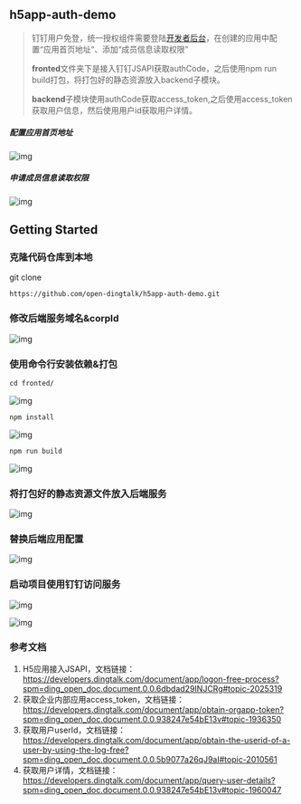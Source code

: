 ## h5app-auth-demo
> 钉钉用户免登，统一授权组件需要登陆[开发者后台](https://open-dev.dingtalk.com/)，在创建的应用中配置“应用首页地址“、添加“成员信息读取权限”
>
> **fronted**文件夹下是接入钉钉JSAPI获取authCode，之后使用npm run build打包，将打包好的静态资源放入backend子模块。
>
> **backend**子模块使用authCode获取access_token,之后使用access_token获取用户信息，然后使用用户id获取用户详情。

##### 配置应用首页地址

![img](https://alidocs.oss-cn-zhangjiakou.aliyuncs.com/a/RNErEm4k2S2KW0jV/f5f909b8a6ff41fc891f95f6846872b82460.png)

##### 申请成员信息读取权限

![img](https://alidocs.oss-cn-zhangjiakou.aliyuncs.com/a/RNErEm4k2S2KW0jV/e1b9fd6eb9154fa2bc77037b02fa083c2460.png)



## Getting Started



### 克隆代码仓库到本地
git clone
```
https://github.com/open-dingtalk/h5app-auth-demo.git
```

### 修改后端服务域名&corpId

![img](https://alidocs.oss-cn-zhangjiakou.aliyuncs.com/a/RNErEm4k2S2KW0jV/80ce9fe092ef4036a2f8ff7efb865be02460.png)

### 使用命令行安装依赖&打包

```txt
cd fronted/
```

![img](https://alidocs.oss-cn-zhangjiakou.aliyuncs.com/a/RNErEm4k2S2KW0jV/b6da3926e6034773a8a756a6e233a5ee2460.png)

```txt
npm install
```

![img](https://alidocs.oss-cn-zhangjiakou.aliyuncs.com/a/RNErEm4k2S2KW0jV/9a213f36537e4bf8b0c609f0a6d737db2460.png)

```txt
npm run build
```

![img](https://alidocs.oss-cn-zhangjiakou.aliyuncs.com/a/RNErEm4k2S2KW0jV/a14c377d571a47088f80a7a55183d6132460.png)

### 将打包好的静态资源文件放入后端服务

![img](https://alidocs.oss-cn-zhangjiakou.aliyuncs.com/a/RNErEm4k2S2KW0jV/714875c9b4294970b07004542047fc672460.png)

### 替换后端应用配置

![img](https://alidocs.oss-cn-zhangjiakou.aliyuncs.com/a/RNErEm4k2S2KW0jV/ed1634c14c5d4aa79cd415e89f74c4162460.png)

### 启动项目使用钉钉访问服务

![img](https://alidocs.oss-cn-zhangjiakou.aliyuncs.com/a/RNErEm4k2S2KW0jV/8b7dd238057b4d0a920903214dfbf86e2460.png)

![img](https://alidocs.oss-cn-zhangjiakou.aliyuncs.com/a/RNErEm4k2S2KW0jV/d5fdf50833e54727bd51c21fc91c15cb2460.png)


### 参考文档

1. H5应用接入JSAPI，文档链接：https://developers.dingtalk.com/document/app/logon-free-process?spm=ding_open_doc.document.0.0.6dbdad29INJCRg#topic-2025319
2. 获取企业内部应用access_token，文档链接：https://developers.dingtalk.com/document/app/obtain-orgapp-token?spm=ding_open_doc.document.0.0.938247e54bE13v#topic-1936350
3. 获取用户userId，文档链接：https://developers.dingtalk.com/document/app/obtain-the-userid-of-a-user-by-using-the-log-free?spm=ding_open_doc.document.0.0.5b9077a26qJ9aI#topic-2010561
4. 获取用户详情，文档链接：https://developers.dingtalk.com/document/app/query-user-details?spm=ding_open_doc.document.0.0.938247e54bE13v#topic-1960047
